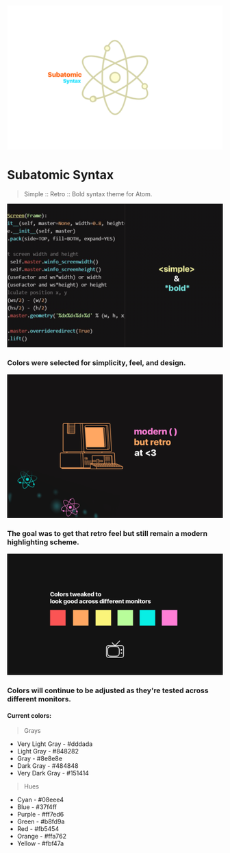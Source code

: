 ![logo](https://github.com/nahberry/hosted-resources/blob/main/subatomic-resources/syntax-blue.jpg)

# Subatomic Syntax

> Simple :: Retro :: Bold syntax theme for Atom.

![simple-bold](https://github.com/nahberry/hosted-resources/blob/main/subatomic-resources/simpleandbold.jpg)

### Colors were selected for simplicity, feel, and design.  

![retro](https://github.com/nahberry/hosted-resources/blob/main/subatomic-resources/retro.jpg)

### The goal was to get that retro feel but still remain a modern highlighting scheme.

![colors](https://github.com/nahberry/hosted-resources/blob/main/subatomic-resources/colorselection.jpg)

### Colors will continue to be adjusted as they're tested across different monitors.

#### Current colors:  

> Grays  

* Very Light Gray - #dddada  
* Light Gray -  #848282  
* Gray -  #8e8e8e  
* Dark Gray - #484848  
* Very Dark Gray - #151414  

> Hues  

* Cyan - #08eee4  
* Blue - #37f4ff  
* Purple - #ff7ed6  
* Green - #b8fd9a  
* Red - #fb5454  
* Orange - #ffa762  
* Yellow - #fbf47a  
